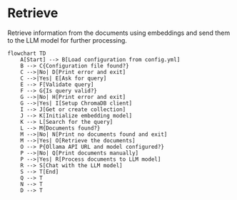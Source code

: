 # Retrieve

Retrieve information from the documents using embeddings and send them to the LLM model for further processing.

```mermaid
flowchart TD
    A[Start] --> B[Load configuration from config.yml]
    B --> C{Configuration file found?}
    C -->|No| D[Print error and exit]
    C -->|Yes| E[Ask for query]
    E --> F[Validate query]
    F --> G{Is query valid?}
    G -->|No| H[Print error and exit]
    G -->|Yes| I[Setup ChromaDB client]
    I --> J[Get or create collection]
    J --> K[Initialize embedding model]
    K --> L[Search for the query]
    L --> M{Documents found?}
    M -->|No| N[Print no documents found and exit]
    M -->|Yes| O[Retrieve the documents]
    O --> P{Ollama API URL and model configured?}
    P -->|No| Q[Print documents manually]
    P -->|Yes| R[Process documents to LLM model]
    R --> S[Chat with the LLM model]
    S --> T[End]
    Q --> T
    N --> T
    D --> T
```